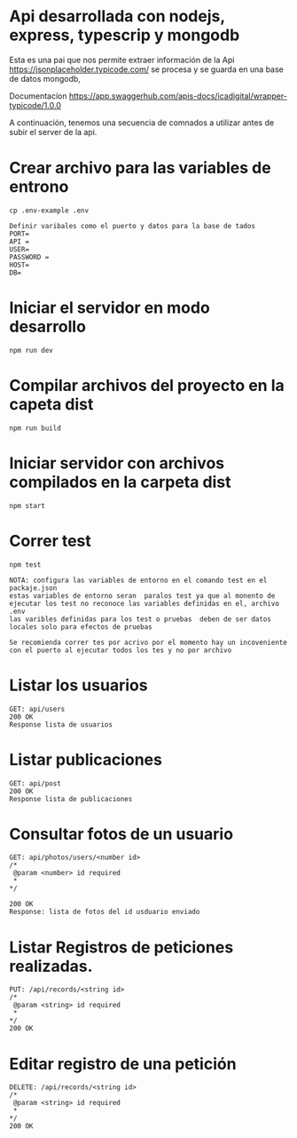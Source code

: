 # Api desarrollada con nodejs, express, typescrip y mongodb

Esta es una pai que nos permite extraer información de la Api https://jsonplaceholder.typicode.com/ se procesa y se guarda en una base de datos mongodb,

Documentacíon https://app.swaggerhub.com/apis-docs/icadigital/wrapper-typicode/1.0.0

A continuación, tenemos una secuencia de comnados a utilizar antes de subir el server de la api.

# Crear archivo para las variables de entrono

```
cp .env-example .env

Definir varibales como el puerto y datos para la base de tados
PORT=
API =
USER=
PASSWORD =
HOST=
DB=

```

# Iniciar el servidor en modo desarrollo

```
npm run dev

```

# Compilar archivos del proyecto en la capeta dist

```
npm run build

```

# Iniciar servidor con archivos compilados en la carpeta dist

```
npm start

```

# Correr test

```
npm test

NOTA: configura las variables de entorno en el comando test en el packaje.json
estas variables de entorno seran  paralos test ya que al monento de ejecutar los test no reconoce las variables definidas en el, archivo .env
las varibles definidas para los test o pruebas  deben de ser datos locales solo para efectos de pruebas

Se recomienda correr tes por acrivo por el momento hay un incoveniente con el puerto al ejecutar todos los tes y no por archivo

```

# Listar los usuarios

```
GET: api/users
200 OK
Response lista de usuarios

```

# Listar publicaciones

```
GET: api/post
200 OK
Response lista de publicaciones

```

# Consultar fotos de un usuario

```
GET: api/photos/users/<number id>
/*
 @param <number> id required
 *
*/

200 OK
Response: lista de fotos del id usduario enviado

```

# Listar Registros de peticiones realizadas.

```
PUT: /api/records/<string id>
/*
 @param <string> id required
 *
*/
200 OK

```

# Editar registro de una petición

```
DELETE: /api/records/<string id>
/*
 @param <string> id required
 *
*/
200 OK
```
